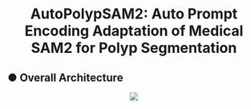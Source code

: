 <h1 align="center">AutoPolypSAM2: Auto Prompt Encoding Adaptation of Medical SAM2 for Polyp Segmentation</h1>

## ● Overall Architecture
 <div align="center"><img src="https://github.com/htkk1111/AutoPolypSAM2/blob/main/vis/model.png"></div>
